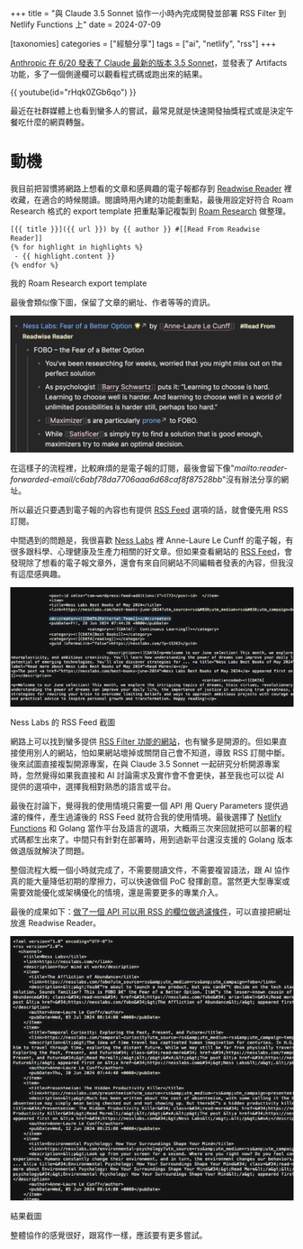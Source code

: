 +++
title = "與 Claude 3.5 Sonnet 協作一小時內完成開發並部署 RSS Filter 到 Netlify Functions 上"
date = 2024-07-09

[taxonomies]
categories = ["經驗分享"]
tags = ["ai", "netlify", "rss"]
+++

[Anthropic 在 6/20 發表了 Claude 最新的版本 3.5 Sonnet](https://www.anthropic.com/news/claude-3-5-sonnet)，並發表了 Artifacts 功能，多了一個側邊欄可以觀看程式碼或跑出來的結果。

{{ youtube(id="rHqk0ZGb6qo") }}

最近在社群媒體上也看到蠻多人的嘗試，最常見就是快速開發抽獎程式或是決定午餐吃什麼的網頁轉盤。

# 動機

我目前把習慣將網路上想看的文章和感興趣的電子報都存到 [Readwise Reader](https://readwise.io/read) 裡收藏，在適合的時候閱讀。閱讀時用內建的功能劃重點，最後用設定好符合 Roam Research 格式的 export template 把重點筆記複製到 [Roam Research](@/blog/roam-research/index.md) 做整理。

```
[{{ title }}]({{ url }}) by {{ author }} #[[Read From Readwise Reader]]
{% for highlight in highlights %}
 - {{ highlight.content }}
{% endfor %}
```
<p class="image-caption">我的 Roam Research export template</p>

最後會類似像下圖，保留了文章的網址、作者等等的資訊。

![](roam-research.webp)

在這樣子的流程裡，比較麻煩的是電子報的訂閱，最後會留下像"*mailto:reader-forwarded-email/c6abf78da7706aaa6d68caf8f87528bb*"沒有辦法分享的網址。

所以最近只要遇到電子報的內容也有提供 [RSS Feed](https://zh.wikipedia.org/zh-tw/RSS) 選項的話，就會優先用 RSS 訂閱。

中間遇到的問題是，我很喜歡 [Ness Labs](https://nesslabs.com/) 裡 Anne-Laure Le Cunff 的電子報，有很多跟科學、心理健康及生產力相關的好文章。但如果查看網站的 [RSS Feed](https://nesslabs.com/feed)，會發現除了想看的電子報文章外，還會有來自同網站不同編輯者發表的內容，但我沒有這麼感興趣。

![](nesslabs-feed.webp)
<p class="image-caption">Ness Labs 的 RSS Feed 截圖</p>

網路上可以找到蠻多提供 [RSS Filter 功能的網站](https://filterrss.ssig33.com/)，也有蠻多是開源的。但如果直接使用別人的網站，怕如果網站壞掉或關閉自己會不知道，導致 RSS 訂閱中斷。後來試圖直接複製開源專案，在與 Claude 3.5 Sonnet 一起研究分析開源專案時，忽然覺得如果我直接和 AI 討論需求及實作會不會更快，甚至我也可以從 AI 提供的選項中，選擇我相對熟悉的語言或平台。

最後在討論下，覺得我的使用情境只需要一個 API 用 Query Parameters 提供過濾的條件，產生過濾後的 RSS Feed 就符合我的使用情境。最後選擇了 [Netlify Functions](https://docs.netlify.com/functions/lambda-compatibility/?fn-language=go) 和 Golang 當作平台及語言的選項，大概兩三次來回就把可以部署的程式碼都生出來了。中間只有針對在部署時，用到過新平台還沒支援的 Golang 版本做退版就解決了問題。

整個流程大概一個小時就完成了，不需要閱讀文件，不需要複習語法，跟 AI 協作真的能大量降低初期的摩擦力，可以快速做個 PoC 發揮創意。當然更大型專案或需要效能優化或架構優化的情境，還是需要更多的專業介入。

最後的成果如下：[做了一個 API 可以用 RSS 的欄位做過濾條件](https://functions.mickzh.com/api/rss-filter?url=https://nesslabs.com/feed&author=Anne-Laure%20Le%20Cunff)，可以直接把網址放進 Readwise Reader。

![](result.webp)
<p class="image-caption">結果截圖</p>

整體協作的感覺很好，跟寫作一樣，應該要有更多嘗試。
